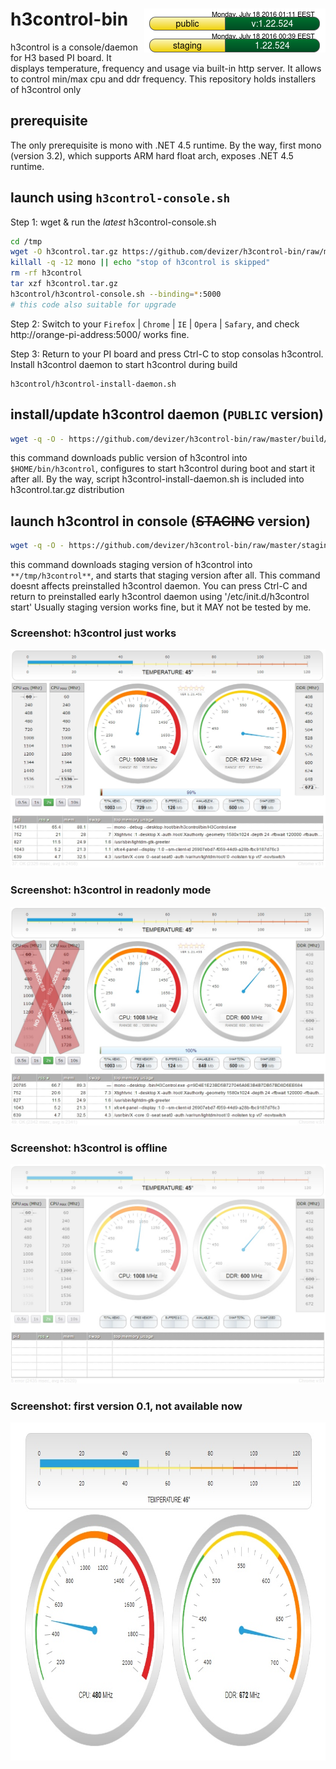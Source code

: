 
# h3control-bin      <img src='https://github.com/devizer/h3control-bin/blob/master/public/status.png?raw=true' width='290' height='35' style='float: right' alt='status of public installer' title='status of public installer'></img><img src='https://github.com/devizer/h3control-bin/blob/master/staging/status.png?raw=true' width='290' height='35' style='float: right' alt='status of staging installer' title='status of staging installer'></img>
h3control is a console/daemon for H3 based PI board. It displays temperature, frequency and usage via built-in http server. It allows to control min/max cpu and ddr frequency. This repository holds installers of h3control only

## prerequisite
The only prerequisite is mono with .NET 4.5 runtime. By the way, first mono (version 3.2), which supports ARM hard float arch, exposes .NET 4.5 runtime.

## launch using `h3control-console.sh`
Step 1: wget & run the *latest* h3control-console.sh
```bash
cd /tmp
wget -O h3control.tar.gz https://github.com/devizer/h3control-bin/raw/master/public/h3control.tar.gz
killall -q -12 mono || echo "stop of h3control is skipped"
rm -rf h3control
tar xzf h3control.tar.gz
h3control/h3control-console.sh --binding=*:5000
# this code also suitable for upgrade
```

Step 2: Switch to your `Firefox` | `Chrome` | `IE` | `Opera` | `Safary`, and check http://orange-pi-address:5000/ works fine. 

Step 3: Return to your PI board and press Ctrl-C to stop consolas h3control. Install h3control daemon to start h3control during build
```
h3control/h3control-install-daemon.sh
```

## install/update h3control daemon (`PUBLIC` version)
```bash
wget -q -O - https://github.com/devizer/h3control-bin/raw/master/build/target/h3control-install-daemon.sh | bash
```
this command downloads public version of h3control into `$HOME/bin/h3control`, configures to start h3control during boot and start it after all. By the way, script h3control-install-daemon.sh is included into h3control.tar.gz distribution

## launch h3control in console (~~STAGING~~ version)
```bash
wget -q -O - https://github.com/devizer/h3control-bin/raw/master/staging/h3control-staging.sh | bash
```
this command downloads staging version of h3control into `**/tmp/h3control**`, and starts that staging version after all. This command doesnt affects preinstalled h3control daemon. You can press Ctrl-C and return to preinstalled early h3control daemon using '/etc/init.d/h3control start'
Usually staging version works fine, but it MAY not be tested by me.




<a name="screenshots"></a>
### Screenshot: h3control just works
![h3control in normal](https://github.com/devizer/h3control-bin/raw/master/images/h3control_v1.21_normal.jpg "h3control in normal")


### Screenshot: h3control in readonly mode
![h3control in readonly mode](https://github.com/devizer/h3control-bin/raw/master/images/h3control_v1.21_readonly.jpg "h3control in readonly mode")


### Screenshot: h3control is offline
![h3control is offline](https://github.com/devizer/h3control-bin/raw/master/images/h3control_v1.21_offline.jpg "h3control is offline")

### Screenshot: first version 0.1, not available now
<center><img src='https://github.com/devizer/h3control-bin/raw/master/images/h3control-first.jpg' alt='h3control first build' border='0' width='840px' height='541px' style='width:840px; height:541px'></img></center>
